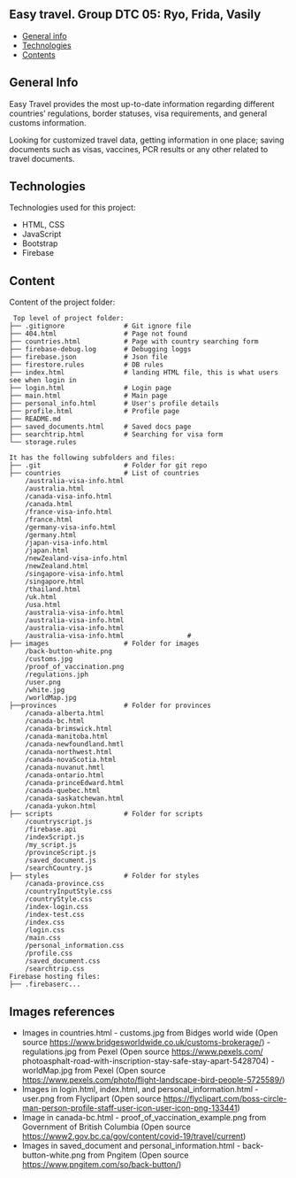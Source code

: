 
## Easy travel. Group DTC 05: Ryo, Frida, Vasily


* [General info](#general-info)
* [Technologies](#technologies)	
* [Contents](#content)	

## General Info	
Easy Travel provides the most up-to-date information regarding different countries’ regulations, border statuses, visa requirements, and general customs information. 

Looking for customized travel data, getting information in one place; saving documents such as visas, vaccines, PCR results or any other related to travel documents.


## Technologies	
Technologies used for this project:	
* HTML, CSS	
* JavaScript	
* Bootstrap 	
* Firebase	

## Content	
Content of the project folder:	
	

```	
 Top level of project folder: 	
├── .gitignore               # Git ignore file	
├── 404.html                 # Page not found
├── countries.html           # Page with country searching form
├── firebase-debug.log       # Debugging loggs
├── firebase.json            # Json file
├── firestore.rules          # DB rules
├── index.html               # landing HTML file, this is what users see when login in
├── login.html               # Login page
├── main.html                # Main page
├── personal_info.html       # User's profile details
├── profile.html             # Profile page	
├── README.md                
├── saved_documents.html     # Saved docs page
├── searchtrip.html          # Searching for visa form		
└── storage.rules	

It has the following subfolders and files:	
├── .git                     # Folder for git repo	
├── countries                # List of countries	
    /australia-visa-info.html
    /australia.html
    /canada-visa-info.html
    /canada.html
    /france-visa-info.html
    /france.html
    /germany-visa-info.html
    /germany.html
    /japan-visa-info.html
    /japan.html
    /newZealand-visa-info.html
    /newZealand.html
    /singapore-visa-info.html
    /singapore.html
    /thailand.html
    /uk.html
    /usa.html
    /australia-visa-info.html
    /australia-visa-info.html
    /australia-visa-info.html
    /australia-visa-info.html                # 	
├── images                   # Folder for images	
    /back-button-white.png
    /customs.jpg
    /proof_of_vaccination.png
    /regulations.jph
    /user.png
    /white.jpg
    /worldMap.jpg      
├──provinces                 # Folder for provinces
    /canada-alberta.html
    /canada-bc.html
    /canada-brimswick.html
    /canada-manitoba.html
    /canada-newfoundland.hmtl
    /canada-northwest.html
    /canada-novaScotia.html
    /canada-nuvanut.hmtl
    /canada-ontario.html
    /canada-princeEdward.html
    /canada-quebec.html
    /canada-saskatchewan.html
    /canada-yukon.html         
├── scripts                  # Folder for scripts	
    /countryscript.js
    /firebase.api
    /indexScript.js
    /my_script.js
    /provinceScript.js
    /saved_document.js
    /searchCountry.js 	
├── styles                   # Folder for styles	
    /canada-province.css
    /countryInputStyle.css
    /countryStyle.css
    /index-login.css
    /index-test.css
    /index.css
    /login.css
    /main.css
    /personal_information.css
    /profile.css
    /saved_document.css
    /searchtrip.css 	
Firebase hosting files: 	
├── .firebaserc...	
```	

## Images references
- Images in countries.html 
       - customs.jpg from Bidges world wide (Open source https://www.bridgesworldwide.co.uk/customs-brokerage/)
       - regulations.jpg from Pexel (Open source https://www.pexels.com/  photoasphalt-road-with-inscription-stay-safe-stay-apart-5428704)
       - worldMap.jpg from Pexel (Open source https://www.pexels.com/photo/flight-landscape-bird-people-5725589/)
- Images in login.html, index.html, and personal_information.html
       - user.png from Flyclipart (Open source https://flyclipart.com/boss-circle-man-person-profile-staff-user-icon-user-icon-png-133441)
- Image in canada-bc.html
       - proof_of_vaccination_example.png from Government of British Columbia (Open source https://www2.gov.bc.ca/gov/content/covid-19/travel/current)
- Images in saved_document and personal_information.html
       - back-button-white.png from Pngitem (Open source https://www.pngitem.com/so/back-button/)